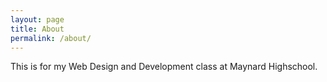 ```yaml
---
layout: page
title: About
permalink: /about/
---
```


This is for my Web Design and Development class at Maynard Highschool.
